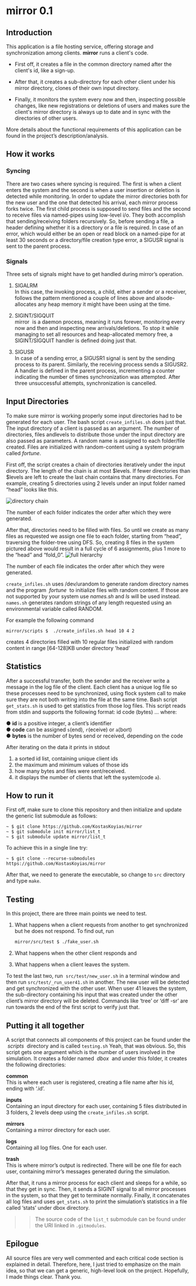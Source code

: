 # mirror 0.1

## Introduction

This application is a file hosting service, offering storage and synchronization among clients.
**mirror​** runs a client's code.

* First off, it creates a file in the common directory named after the client's id, like a
sign-up.

* After that, it creates a sub-directory for each
other client under his mirror directory, clones of their own input directory.

* Finally, it monitors the system every now and then, inspecting possible
changes, like new registrations or deletions of users and makes sure the client's mirror directory is always up
to date and in sync with the directories of other users​.

​More details about the functional requirements of this
application can be found in the project’s description/analysis.

## How it works

### Syncing

There are two cases where syncing is required. The first is when a client enters the system and the
second is when a user insertion or deletion is detected while monitoring. In order to update the
mirror directories both for the new user and the one that detected his arrival, each mirror process
forks twice. The first child process is supposed to send files and the second to receive files via
named-pipes using low-level i/o. They both accomplish that sending/receiving folders recursively.
So, before sending a file, a ​ header​ defining whether it is a directory or a file is required. In case of
an error, which would either be an open or read block on a named-pipe for at least 30 seconds or
a directory/file creation type error, a SIGUSR
 signal is sent to the parent process.

### Signals

Three sets of signals might have to get handled during mirror’s operation.

1. SIGALRM  
In this case, the invoking process, a child, either a sender or a receiver, follows the pattern
mentioned a couple of lines above and also ​de-allocates any heap memory​ it might have
been using at the time.

2. SIGINT/SIGQUIT  
mirror ​ is a daemon process, meaning it runs forever, monitoring every now and then and
inspecting new arrivals/deletions. To stop it while managing to ​set all resources and
heap-allocated memory free​, a SIGINT/SIGQUIT handler is defined doing just that.

3. SIGUSR  
In case of a sending error, a SIGUSR1 signal is sent by the sending process to its parent.
Similarly, the receiving process sends a SIGUSR2. A handler is defined in the parent
process, ​incrementing a counter​ indicating the number of times synchronization was
attempted. After three unsuccessful attempts, synchronization is cancelled.

## Input Directories

To make sure mirror is working properly some input directories had to be generated for each user. The
bash script ​ `create_infiles.sh​` does just that. The input directory of a client is passed as an argument. The
number of ​directories​, ​files ​and ​levels​ to distribute those under the input directory are also passed as
parameters. A random name is assigned to each folder/file created. Files are initialized with
random-content using a system program called ​ _fortune​_.

First off, the script creates a chain of directories
iteratively under the input directory. The length of the chain is at most $levels.
If fewer directories than
$levels are left to create the last chain contains that many directories.
For example, creating 5 directories
using 2 levels under an input folder named “head” looks like this.

![directory chain](rsrc/dchain.png)

The number of each folder indicates the order after which they were generated.

After that, directories need to be filled with files. So until we create as many files as
requested we assign one file to each folder, starting from “head”, traversing the
folder-tree using DFS. So, creating 8 files in the system pictured above would result in
a full cycle of 6 assignments, plus 1 more to the “head” and “fold_0”.
![full hierarchy](rsrc/fchain.png)

The number of each file indicates the order after which they were generated.

`create_infiles.sh` uses /dev/urandom to generate random directory names and the
program ​ _fortune ​_ to initialize files with random content. If those are not supported by
your system use ​ _names.sh_ and _ls_ will be used instead.
`names.sh​` generates random strings of any length requested using an environmental
variable called RANDOM.

For example the following command

    mirror/scripts $  ./create_infiles.sh head 10 4 2

creates 4 directories filled with
10 regular files initialized with random content
in range [64-128]KB under directory 'head'

## Statistics

After a successful transfer, both the sender and the receiver write
a message in the log file of the client. Each client
has a unique log file so these processes need to be synchronized,
using flock system call to make sure they are not both
writing into the file at the same time.
Bash script ​ `get_stats.sh​` is used to get statistics from those log files.
This script reads from stdin and supports the following format:
id code (bytes) ... where:

● **id​** is a positive integer, a client’s identifier  
● **code​** can be assigned `s`(end), `r`(eceive) or `a`(bort)  
● **bytes​** is the number of bytes send or received, depending on the code
  
After iterating on the data it prints in stdout

1. a sorted id list, containing unique client ids
2. the maximum and minimum values of those ids
3. how many bytes and files were sent/received.
4. it displays the number of clients that left the system(code `a`).

## How to run it

First off, make sure to clone this repository and then initialize and update the generic list submodule as follows:

    ~ $ git clone https://github.com/KostasKoyias/mirror
    ~ $ git submodule init mirror/list_t
    ~ $ git submodule update mirror/list_t 

To achieve this in a single line try:

    ~ $ git clone --recurse-submodules https://github.com/KostasKoyias/mirror    

After that, we need to generate the executable, so change to `src` directory and type `make`.

## Testing

In this project, there are three main points we need to test.

1. What happens when a client requests from another to get synchronized but he does not respond.
   To find out, run

    ```bash
    mirror/src/test $ ./​fake_user.sh
    ```

2. What happens when the other client responds and
3. What happens when a client leaves the system.

To test the last two, run ​ `src/test/new_user.sh`
in a terminal window and then run `src/test/​_run_user41.sh` in another.
The new user will be detected and get synchronized with the other user.
When user 41 leaves the system, the sub-directory containing his input that was created
under the other client’s mirror directory will be deleted.
Commands like ‘tree’ or ‘diff -sr’ are run towards the end of the first script to verify just that.

## Putting it all together

A script that connects all components of this project can be found under the ​ _scripts ​_ directory and is called
`testing.​sh` Yeah, that was obvious.
So, this script gets one argument which is the number of users involved in
the simulation. It creates a folder named ​ _dbox ​_ and under this folder,
it creates the following directories:  

**common​**  
This is where each user is registered, creating a file name after his id, ending with ‘.id’.

**inputs​**  
Containing an input directory for each user, containing 5 files distributed in 3 folders, 2
levels deep using the ​ `create_infiles.sh` script.

**mirrors**  
Containing a mirror directory for each user.

**logs​**  
Containing all log files. One for each user​.

**trash​**  
This is where mirror’s output is redirected. There will be one file for each user, containing
mirror’s messages generated during the simulation.

After that, it runs a mirror process for each client and sleeps for a while,
so that they get in sync.
Then, it sends a SIGINT signal to
all mirror processes in the system, so that they get to terminate normally.
Finally, it concatenates all log files
and uses ​ `get_stats.sh​` to print the simulation’s statistics in a file called ‘stats’ under dbox directory.

>>The source code of the `list_t` submodule can be found under the URI linked in `.gitmodules`.

## Epilogue

All source files are very well commented and each critical code section is explained in detail. Therefore, here, I
just tried to emphasize on the main idea, so that we can get a generic, high-level look on the project.
Hopefully, I made things clear.
Thank you.
